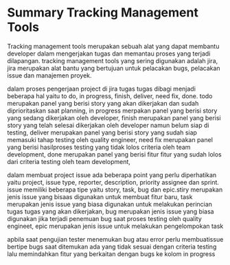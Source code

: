 # Summary Tracking Management Tools

Tracking management tools merupakan sebuah alat yang dapat membantu developer dalam mengerjakan tugas dan memantau proses yang terjadi dilapangan. tracking management tools yang sering digunakan adalah jira, jira merupakan alat bantu yang bertujuan untuk pelacakan bugs, pelacakan issue dan manajemen proyek.

dalam proses pengerjaan project di jira tugas tugas dibagi menjadi beberapa hal yaitu to do, in progress, finish, deliver, need fix, done. todo merupakan panel yang berisi story yang akan dikerjakan dan sudah diprioritaskan saat planning, in progress merpakan panel yang berisi story yang sedang dikerjakan oleh developer, finish merupakan panel yang berisi story yang telah selesai dikerjakan oleh developer namun belum siap di testing, deliver merupakan panel yang berisi story yang sudah siap memasuki tahap testing oleh quality engineer, need fix merupakan panel yang berisi hasilproses testing yang tidak lolos criteria oleh team development, done merupakan panel yang berisi fitur fitur yang sudah lolos dari criteria testing oleh team development,

dalam membuat project issue ada beberapa point yang perlu diperhatikan yaitu project, issue type, reporter, description, priority assignee dan sprint. issue memiliki beberapa tipe yaitu story, task, bug dan epic.stiry merupakan jenis issue yang bisaas digunakan untuk membuat fitur baru, task merupakan jenis issue yang biasa digunakan untuk melakukan perincian tugas tugas yang akan dikerjakan, bug merupakan jenis issue yang biasa digunakan jika terjadi penemuan bug saat proses testing oleh quality engineet, epic merupakan jenis issue untuk melakukan pengelompokan task

apbila saat pengujian tester menemukan bug atau error perlu membuatissue bertipe bugs saat ditemukan ada yang tidak sesuai dengan criteria testing lalu memindahkan fitur yang berkaitan dengan bugs ke kolom in progress
